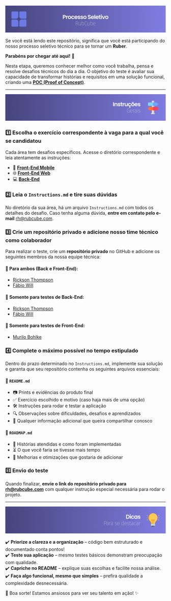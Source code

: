 ![](./assets//readme-processo-seletivo.png)

Se você está lendo este repositório, significa que você está participando do nosso processo seletivo técnico para se tornar um **Ruber**.

**Parabéns por chegar até aqui!** 🎉 

Nesta etapa, queremos conhecer melhor como você trabalha, pensa e resolve desafios técnicos do dia a dia. O objetivo do teste é avaliar sua capacidade de transformar histórias e requisitos em uma solução funcional, criando uma **[POC (Proof of Concept)](https://en.wikipedia.org/wiki/Proof_of_concept)**.  

---

![](./assets/readme-instrucoes-gerais.png)

### 1️⃣ Escolha o exercício correspondente à vaga para a qual você se candidatou  

Cada área tem desafios específicos. Acesse o diretório correspondente e leia atentamente as instruções:  

- 📲 **[Front-End Mobile](https://github.com/rubcube/hiring-exercises/blob/master/frontend-mobile/Instructions.md)**  
- 🌐 **[Front-End Web](https://github.com/rubcube/hiring-exercises/blob/master/frontend-web/Instructions.md)**  
- 💻 **[Back-End](https://github.com/rubcube/hiring-exercises/blob/master/backend/Instructions.md)**  

### 2️⃣ Leia o `Instructions.md` e tire suas dúvidas  

No diretório da sua área, há um arquivo `Instructions.md` com todos os detalhes do desafio. Caso tenha alguma dúvida, **entre em contato pelo e-mail** [rh@rubcube.com](mailto:rh@rubcube.com).  

### 3️⃣ Crie um repositório privado e adicione nosso time técnico como colaborador  

Para realizar o teste, crie um **repositório privado** no GitHub e adicione os seguintes membros da nossa equipe técnica:  

#### 🔹 Para ambos (Back e Front-End):  
- [Rickson Thompson](https://github.com/ricksonthompsonrubcube)  
- [Fábio Will](https://github.com/FabioWill)  

#### 🔹 Somente para testes de Back-End:  
- [Rickson Thompson](https://github.com/ricksonthompsonrubcube)  
- [Fábio Will](https://github.com/FabioWill)  

#### 🔹 Somente para testes de Front-End:  
- [Murilo Bohlke](https://github.com/murilobohlke)  

### 4️⃣ Complete o máximo possível no tempo estipulado  

Dentro do prazo determinado no `Instructions.md`, implemente sua solução e garanta que seu repositório contenha os seguintes arquivos essenciais:  

#### 📌 `README.md`  
- 📷 Prints e evidências do produto final  
- ✅ Exercício escolhido e motivo (caso haja mais de uma opção)  
- 🛠️ Instruções para rodar e testar a aplicação  
- 🔍 Observações sobre dificuldades, desafios e aprendizados  
- 💬 Qualquer informação adicional que queira compartilhar conosco  

#### 📌 `ROADMAP.md`  
- 📌 Histórias atendidas e como foram implementadas  
- ⏳ O que você faria se tivesse mais tempo  
- 🚀 Melhorias e otimizações que gostaria de adicionar  

### 5️⃣ Envio do teste  

Quando finalizar, **envie o link do repositório privado para [rh@rubcube.com](mailto:rh@rubcube.com)** com qualquer instrução especial necessária para rodar o projeto.  

---

![](./assets/readme-dicas.png) 

✔️ **Priorize a clareza e a organização** – código bem estruturado e documentado conta pontos!  
✔️ **Teste sua aplicação** – mesmo testes básicos demonstram preocupação com qualidade.  
✔️ **Capriche no README** – explique suas escolhas e facilite nossa análise.  
✔️ **Faça algo funcional, mesmo que simples** – prefira qualidade a complexidade desnecessária.  

🚀 Boa sorte! Estamos ansiosos para ver seu talento em ação! ✨